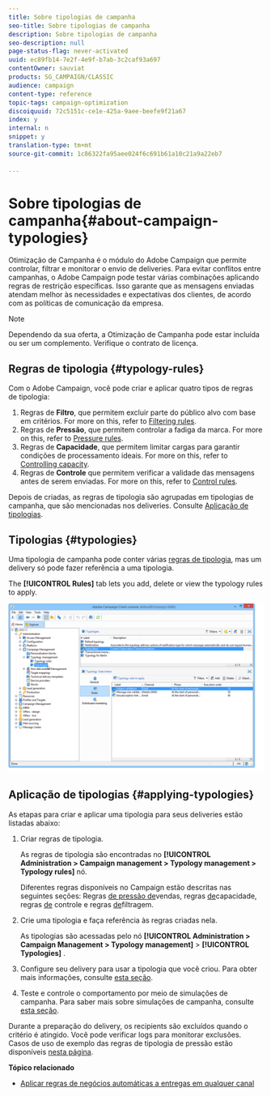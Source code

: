```yaml
---
title: Sobre tipologias de campanha
seo-title: Sobre tipologias de campanha
description: Sobre tipologias de campanha
seo-description: null
page-status-flag: never-activated
uuid: ec89fb14-7e2f-4e9f-b7ab-3c2caf93a697
contentOwner: sauviat
products: SG_CAMPAIGN/CLASSIC
audience: campaign
content-type: reference
topic-tags: campaign-optimization
discoiquuid: 72c5151c-ce1e-425a-9aee-beefe9f21a67
index: y
internal: n
snippet: y
translation-type: tm+mt
source-git-commit: 1c86322fa95aee024f6c691b61a10c21a9a22eb7

---
```



# Sobre tipologias de campanha{#about-campaign-typologies}

Otimização de Campanha é o módulo do Adobe Campaign que permite controlar, filtrar e monitorar o envio de deliveries. Para evitar conflitos entre campanhas, o Adobe Campaign pode testar várias combinações aplicando regras de restrição específicas. Isso garante que as mensagens enviadas atendam melhor às necessidades e expectativas dos clientes, de acordo com as políticas de comunicação da empresa.

>[!NOTE]
>
>Dependendo da sua oferta, a Otimização de Campanha pode estar incluída ou ser um complemento. Verifique o contrato de licença.

## Regras de tipologia {#typology-rules}

Com o Adobe Campaign, você pode criar e aplicar quatro tipos de regras de tipologia:

1. Regras de **Filtro**, que permitem excluir parte do público alvo com base em critérios. For more on this, refer to [Filtering rules](../../campaign/using/filtering-rules.md).
1. Regras de **Pressão**, que permitem controlar a fadiga da marca. For more on this, refer to [Pressure rules](../../campaign/using/pressure-rules.md).
1. Regras de **Capacidade**, que permitem limitar cargas para garantir condições de processamento ideais. For more on this, refer to [Controlling capacity](../../campaign/using/consistency-rules.md#controlling-capacity).
1. Regras de **Controle** que permitem verificar a validade das mensagens antes de serem enviadas. For more on this, refer to [Control rules](../../campaign/using/control-rules.md).

Depois de criadas, as regras de tipologia são agrupadas em tipologias de campanha, que são mencionadas nos deliveries. Consulte [Aplicação de tipologias](#applying-typologies).

## Tipologias {#typologies}

Uma tipologia de campanha pode conter várias [regras de tipologia](#typology-rules), mas um delivery só pode fazer referência a uma tipologia.

The **[!UICONTROL Rules]** tab lets you add, delete or view the typology rules to apply.

![](assets/campaign_opt_rules_tab.png)

## Aplicação de tipologias {#applying-typologies}

As etapas para criar e aplicar uma tipologia para seus deliveries estão listadas abaixo:

1. Criar regras de tipologia.

   As regras de tipologia são encontradas no **[!UICONTROL Administration > Campaign management > Typology management > Typology rules]** nó.

   Diferentes regras disponíveis no Campaign estão descritas nas seguintes seções: Regras [de pressão de](../../campaign/using/pressure-rules.md)vendas, regras [de](../../campaign/using/consistency-rules.md#controlling-capacity)capacidade, regras [de](../../campaign/using/control-rules.md) controle e regras [de](../../campaign/using/filtering-rules.md)filtragem.

1. Crie uma tipologia e faça referência às regras criadas nela.

   As tipologias são acessadas pelo nó **[!UICONTROL Administration > Campaign Management > Typology management]** > **[!UICONTROL Typologies]** .

1. Configure seu delivery para usar a tipologia que você criou. Para obter mais informações, consulte [esta seção](../../campaign/using/applying-rules.md#applying-a-typology-to-a-delivery).
1. Teste e controle o comportamento por meio de simulações de campanha. Para saber mais sobre simulações de campanha, consulte [esta seção](../../campaign/using/campaign-simulations.md).

Durante a preparação do delivery, os recipients são excluídos quando o critério é atingido. Você pode verificar logs para monitorar exclusões. Casos de uso de exemplo das regras de tipologia de pressão estão disponíveis [nesta página](../../campaign/using/pressure-rules.md#use-cases-on-pressure-rules).

**Tópico relacionado**

* [Aplicar regras de negócios automáticas a entregas em qualquer canal](https://helpx.adobe.com/campaign/kb/simplifying-campaign-management-acc.html#Applyautomaticbusinessrulestodeliveriesonanychannel)